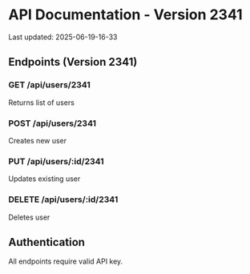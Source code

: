 # API Documentation - Version 2341
Last updated: 2025-06-19-16-33

## Endpoints (Version 2341)

### GET /api/users/2341
Returns list of users

### POST /api/users/2341
Creates new user

### PUT /api/users/:id/2341
Updates existing user

### DELETE /api/users/:id/2341
Deletes user

## Authentication
All endpoints require valid API key.
